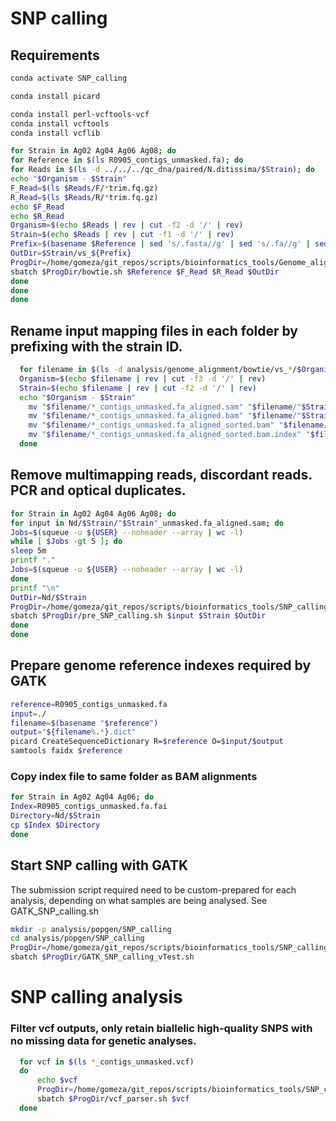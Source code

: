 # SNP calling 

## Requirements

```bash
conda activate SNP_calling

conda install picard

conda install perl-vcftools-vcf
conda install vcftools
conda install vcflib
```

```bash
for Strain in Ag02 Ag04 Ag06 Ag08; do
for Reference in $(ls R0905_contigs_unmasked.fa); do
for Reads in $(ls -d ../../../qc_dna/paired/N.ditissima/$Strain); do
echo "$Organism - $Strain"
F_Read=$(ls $Reads/F/*trim.fq.gz)
R_Read=$(ls $Reads/R/*trim.fq.gz)
echo $F_Read
echo $R_Read
Organism=$(echo $Reads | rev | cut -f2 -d '/' | rev)
Strain=$(echo $Reads | rev | cut -f1 -d '/' | rev)
Prefix=$(basename $Reference | sed 's/.fasta//g' | sed 's/.fa//g' | sed 's/.fna//g')
OutDir=$Strain/vs_${Prefix}
ProgDir=/home/gomeza/git_repos/scripts/bioinformatics_tools/Genome_aligners
sbatch $ProgDir/bowtie.sh $Reference $F_Read $R_Read $OutDir
done
done
done
```

## Rename input mapping files in each folder by prefixing with the strain ID.

```bash
  for filename in $(ls -d analysis/genome_alignment/bowtie/vs_*/$Organism/$Strain); do
  Organism=$(echo $filename | rev | cut -f3 -d '/' | rev)
  Strain=$(echo $filename | rev | cut -f2 -d '/' | rev)
  echo "$Organism - $Strain"
    mv "$filename/*_contigs_unmasked.fa_aligned.sam" "$filename/"$Strain"_unmasked.fa_aligned.sam"
    mv "$filename/*_contigs_unmasked.fa_aligned.bam" "$filename/"$Strain"_unmasked.fa_aligned.bam"
    mv "$filename/*_contigs_unmasked.fa_aligned_sorted.bam" "$filename/"$Strain"_unmasked.fa_aligned_sorted.bam"
    mv "$filename/*_contigs_unmasked.fa_aligned_sorted.bam.index" "$filename/"$Strain"_unmasked.fa_aligned_sorted.bam.index"
  done
```



## Remove multimapping reads, discordant reads. PCR and optical duplicates. 

```bash
for Strain in Ag02 Ag04 Ag06 Ag08; do
for input in Nd/$Strain/"$Strain"_unmasked.fa_aligned.sam; do
Jobs=$(squeue -u ${USER} --noheader --array | wc -l)
while [ $Jobs -gt 5 ]; do
sleep 5m
printf "."
Jobs=$(squeue -u ${USER} --noheader --array | wc -l)
done
printf "\n"
OutDir=Nd/$Strain
ProgDir=/home/gomeza/git_repos/scripts/bioinformatics_tools/SNP_calling
sbatch $ProgDir/pre_SNP_calling.sh $input $Strain $OutDir
done
done
```

## Prepare genome reference indexes required by GATK

```bash
reference=R0905_contigs_unmasked.fa
input=./
filename=$(basename "$reference")
output="${filename%.*}.dict"
picard CreateSequenceDictionary R=$reference O=$input/$output
samtools faidx $reference
```

### Copy index file to same folder as BAM alignments

```bash
for Strain in Ag02 Ag04 Ag06; do
Index=R0905_contigs_unmasked.fa.fai
Directory=Nd/$Strain
cp $Index $Directory
done
```

## Start SNP calling with GATK
The submission script required need to be custom-prepared for each analysis, depending on what samples are being analysed.
See GATK_SNP_calling.sh

```bash
mkdir -p analysis/popgen/SNP_calling
cd analysis/popgen/SNP_calling
ProgDir=/home/gomeza/git_repos/scripts/bioinformatics_tools/SNP_calling
sbatch $ProgDir/GATK_SNP_calling_vTest.sh
```

# SNP calling analysis


### Filter vcf outputs, only retain biallelic high-quality SNPS with no missing data for genetic analyses.

```bash
  for vcf in $(ls *_contigs_unmasked.vcf)
  do
      echo $vcf
      ProgDir=/home/gomeza/git_repos/scripts/bioinformatics_tools/SNP_calling
      sbatch $ProgDir/vcf_parser.sh $vcf
  done
```